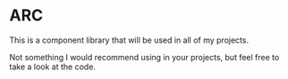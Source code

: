 # ARC

This is a component library that will be used in all of my projects.

Not something I would recommend using in your projects, but feel free to take a look at the code.